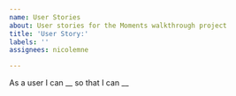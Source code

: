```yaml
---
name: User Stories
about: User stories for the Moments walkthrough project
title: 'User Story:'
labels: ''
assignees: nicolemne

---
```


As a user I can __ so that I can __
